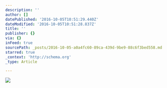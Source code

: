 ```yaml
---
description: ''
author: []
datePublished: '2016-10-05T10:51:29.440Z'
dateModified: '2016-10-05T10:51:28.837Z'
title: ''
publisher: {}
via: {}
inFeed: true
sourcePath: _posts/2016-10-05-a0a4fc60-89ca-439d-9be9-88c6f3bed558.md
starred: true
_context: 'http://schema.org'
_type: Article

---
```

![](https://the-grid-user-content.s3-us-west-2.amazonaws.com/cf3b8f8e-d669-4f00-bb66-6bfe58696a5b.png)